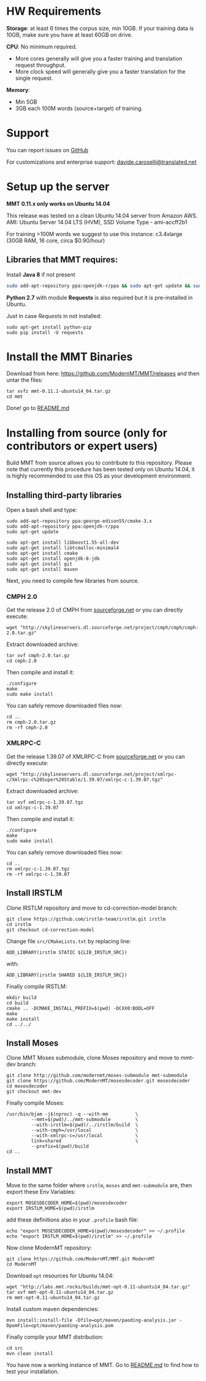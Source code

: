 # HW Requirements

**Storage**: at least 6 times the corpus size, min 10GB. If your training data is 10GB, make sure you have at least 60GB on drive.


**CPU**: No minimum required. 
  - More cores generally will give you a faster training and translation request throughput. 
  - More clock speed will generally give you a faster translation for the single request.

**Memory**: 
  - Min 5GB
  - 3GB each 100M words (source+target) of training.

# Support

You can report issues on [GitHub](https://github.com/ModernMT/MMT/issues)

For customizations and enterprise support: davide.caroselli@translated.net

# Setup up the server

**MMT 0.11.x only works on Ubuntu 14.04**

This release was tested on a clean Ubuntu 14.04 server from Amazon AWS.
AMI: Ubuntu Server 14.04 LTS (HVM), SSD Volume Type -  ami-accff2b1

For training >100M words we suggest to use this instance: 
c3.4xlarge (30GB RAM, 16 core, circa $0.90/hour)

## Libraries that MMT requires:

Install **Java 8** if not present
```bash
sudo add-apt-repository ppa:openjdk-r/ppa && sudo apt-get update && sudo apt-get install openjdk-8-jdk
```

**Python 2.7** with module **Requests** is also required but it is pre-installed in Ubuntu.

Just in case *Requests* in not installed:
```
sudo apt-get install python-pip
sudo pip install -U requests
```


# Install the MMT Binaries

Download from here: https://github.com/ModernMT/MMT/releases and then untar the files:

```
tar xvfz mmt-0.11.1-ubuntu14_04.tar.gz
cd mmt
```

Done! go to [README.md](README.md)



# Installing from source (only for contributors or expert users)

Build MMT from source allows you to contribute to this repository. Please note that currently this procedure has been tested only on Ubuntu 14.04, it is highly recommended to use this OS as your development environment.

## Installing third-party libraries

Open a bash shell and type:

```
sudo add-apt-repository ppa:george-edison55/cmake-3.x
sudo add-apt-repository ppa:openjdk-r/ppa
sudo apt-get update

sudo apt-get install libboost1.55-all-dev
sudo apt-get install libtcmalloc-minimal4
sudo apt-get install cmake
sudo apt-get install openjdk-8-jdk
sudo apt-get install git
sudo apt-get install maven
```

Next, you need to compile few libraries from source.

### CMPH 2.0

Get the release 2.0 of CMPH from [sourceforge.net](http://sourceforge.net/projects/cmph/) or you can directly execute:

```
wget "http://skylineservers.dl.sourceforge.net/project/cmph/cmph/cmph-2.0.tar.gz"
```

Extract downloaded archive:

```
tar xvf cmph-2.0.tar.gz
cd cmph-2.0
```

Then compile and install it:

```
./configure
make
sudo make install
```

You can safely remove downloaded files now:

```
cd ..
rm cmph-2.0.tar.gz
rm -rf cmph-2.0
```

### XMLRPC-C

Get the release 1.39.07 of XMLRPC-C from [sourceforge.net](http://sourceforge.net/projects/xmlrpc-c/files/Xmlrpc-c%20Super%20Stable/1.39.07/) or you can directly execute:

```
wget "http://skylineservers.dl.sourceforge.net/project/xmlrpc-c/Xmlrpc-c%20Super%20Stable/1.39.07/xmlrpc-c-1.39.07.tgz"
```

Extract downloaded archive:

```
tar xvf xmlrpc-c-1.39.07.tgz
cd xmlrpc-c-1.39.07
```

Then compile and install it:

```
./configure
make
sudo make install
```

You can safely remove downloaded files now:

```
cd ..
rm xmlrpc-c-1.39.07.tgz
rm -rf xmlrpc-c-1.39.07
```

## Install IRSTLM

Clone IRSTLM repository and move to cd-correction-model branch:

```
git clone https://github.com/irstlm-team/irstlm.git irstlm
cd irstlm
git checkout cd-correction-model
```

Change file `src/CMakeLists.txt` by replacing line:

```
ADD_LIBRARY(irstlm STATIC ${LIB_IRSTLM_SRC})
```

with:

```
ADD_LIBRARY(irstlm SHARED ${LIB_IRSTLM_SRC})
```

Finally compile IRSTLM:

```
mkdir build
cd build
cmake .. -DCMAKE_INSTALL_PREFIX=$(pwd) -DCXX0:BOOL=OFF
make
make install
cd ../../
```

## Install Moses

Clone MMT Moses submodule, clone Moses repository and move to mmt-dev branch:

```
git clone http://github.com/modernmt/moses-submodule mmt-submodule
git clone https://github.com/ModernMT/mosesdecoder.git mosesdecoder
cd mosesdecoder
git checkout mmt-dev
```

Finally compile Moses:

```
/usr/bin/bjam -j$(nproc) -q --with-mm          \
         --mmt=$(pwd)/../mmt-submodule         \
         --with-irstlm=$(pwd)/../irstlm/build  \
         --with-cmph=/usr/local                \
         --with-xmlrpc-c=/usr/local            \
         link=shared                           \
         --prefix=$(pwd)/build
cd ..
```

## Install MMT

Move to the same folder where `irstlm`, `moses` and `mmt-submodule` are, then export these Env Variables:

```
export MOSESDECODER_HOME=$(pwd)/mosesdecoder
export IRSTLM_HOME=$(pwd)/irstlm
```

add these definitions also in your `.profile` bash file:

```
echo "export MOSESDECODER_HOME=$(pwd)/mosesdecoder" >> ~/.profile
echo "export IRSTLM_HOME=$(pwd)/irstlm" >> ~/.profile
```

Now clone ModernMT repository:

```
git clone https://github.com/ModernMT/MMT.git ModernMT
cd ModernMT
```

Download `opt` resources for Ubuntu 14.04:

```
wget "http://labs.mmt.rocks/builds/mmt-opt-0.11-ubuntu14_04.tar.gz"
tar xvf mmt-opt-0.11-ubuntu14_04.tar.gz
rm mmt-opt-0.11-ubuntu14_04.tar.gz
```

Install custom maven dependencies:

```
mvn install:install-file -Dfile=opt/maven/paoding-analysis.jar -DpomFile=opt/maven/paoding-analysis.pom
```

Finally compile your MMT distribution:

```
cd src
mvn clean install
```

You have now a working instance of MMT. Go to [README.md](README.md) to find how to test your installation.
